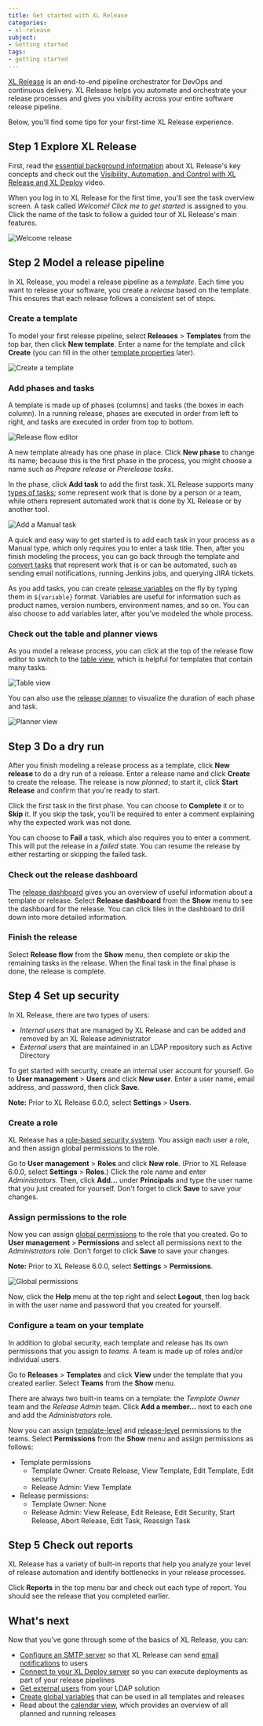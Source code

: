 ```yaml
---
title: Get started with XL Release
categories:
- xl-release
subject:
- Getting started
tags:
- getting started
---
```


[XL Release](https://xebialabs.com/products/xl-release) is an end-to-end pipeline orchestrator for DevOps and continuous delivery. XL Release helps you automate and orchestrate your release processes and gives you visibility across your entire software release pipeline.

Below, you'll find some tips for your first-time XL Release experience.

## Step 1 Explore XL Release

First, read the [essential background information](/xl-release/concept/core-concepts-of-xl-release.html) about XL Release's key concepts and check out the [Visibility, Automation, and Control with XL Release and XL Deploy](https://www.youtube.com/watch?v=vyAGFcFjdxI) video.

When you log in to XL Release for the first time, you'll see the task overview screen. A task called _Welcome! Click me to get started_ is assigned to you. Click the name of the task to follow a guided tour of XL Release's main features.

![Welcome release](../images/xl-release-welcome-get-started.png)

## Step 2 Model a release pipeline

In XL Release, you model a release pipeline as a _template_. Each time you want to release your software, you create a _release_ based on the template. This ensures that each release follows a consistent set of steps.

### Create a template

To model your first release pipeline, select **Releases** > **Templates** from the top bar, then click **New template**. Enter a name for the template and click **Create** (you can fill in the other [template properties](/xl-release/how-to/create-a-release-template.html#create-a-template) later).

![Create a template](../images/create-new-template.png)

### Add phases and tasks

A template is made up of phases (columns) and tasks (the boxes in each column). In a running release, phases are executed in order from left to right, and tasks are executed in order from top to bottom.

![Release flow editor](../images/release-flow-editor.png)

A new template already has one phase in place. Click **New phase** to change its name; because this is the first phase in the process, you might choose a name such as _Prepare release_ or _Prerelease tasks_.

In the phase, click **Add task** to add the first task. XL Release supports many [types of tasks](/xl-release/concept/types-of-tasks-in-xl-release.html); some represent work that is done by a person or a team, while others represent automated work that is done by XL Release or by another tool.

![Add a Manual task](../images/add-task.png)

A quick and easy way to get started is to add each task in your process as a Manual type, which only requires you to enter a task title. Then, after you finish modeling the process, you can go back through the template and [convert tasks](/xl-release/how-to/change-a-task-type.html) that represent work that is or can be automated, such as sending email notifications, running Jenkins jobs, and querying JIRA tickets.

As you add tasks, you can create [release variables](/xl-release/how-to/create-release-variables.html#create-a-release-variable-in-the-release-flow-editor) on the fly by typing them in `${variable}` format. Variables are useful for information such as product names, version numbers, environment names, and so on. You can also choose to add variables later, after you've modeled the whole process.

### Check out the table and planner views

As you model a release process, you can click at the top of the release flow editor to switch to the [table view](/xl-release/how-to/using-the-table-view.html), which is helpful for templates that contain many tasks.

![Table view](../images/release-table-view.png)

You can also use the [release planner](/xl-release/how-to/using-the-xl-release-planner.html) to visualize the duration of each phase and task.

![Planner view](../images/planner-default-sequence.png)

## Step 3 Do a dry run

After you finish modeling a release process as a template, click **New release** to do a dry run of a release. Enter a release name and click **Create** to create the release. The release is now _planned_; to start it, click **Start Release** and confirm that you're ready to start.

Click the first task in the first phase. You can choose to **Complete** it or to **Skip** it. If you skip the task, you'll be required to enter a comment explaining why the expected work was not done.

You can choose to **Fail** a task, which also requires you to enter a comment. This will put the release in a _failed_ state. You can resume the release by either restarting or skipping the failed task.

### Check out the release dashboard

The [release dashboard](/xl-release/how-to/using-the-release-dashboard.html) gives you an overview of useful information about a template or release. Select **Release dashboard** from the **Show** menu to see the dashboard for the release. You can click tiles in the dashboard to drill down into more detailed information.

### Finish the release

Select **Release flow** from the **Show** menu, then complete or skip the remaining tasks in the release. When the final task in the final phase is done, the release is complete.

## Step 4 Set up security

In XL Release, there are two types of users:

* _Internal users_ that are managed by XL Release and can be added and removed by an XL Release administrator
* _External users_ that are maintained in an LDAP repository such as Active Directory

To get started with security, create an internal user account for yourself. Go to **User management** > **Users** and click **New user**. Enter a user name, email address, and password, then click **Save**.

**Note:** Prior to XL Release 6.0.0, select **Settings** > **Users**.

### Create a role

XL Release has a [role-based security system](/xl-release/how-to/configure-roles.html). You assign each user a role, and then assign global permissions to the role.

Go to **User management** > **Roles** and click **New role**. (Prior to XL Release 6.0.0, select **Settings** > **Roles**.) Click the role name and enter _Administrators_. Then, click **Add...** under **Principals** and type the user name that you just created for yourself. Don't forget to click **Save** to save your changes.

### Assign permissions to the role

Now you can assign [global permissions](/xl-release/how-to/configure-permissions.html) to the role that you created. Go to **User management** > **Permissions** and select all permissions next to the _Administrators_ role. Don't forget to click **Save** to save your changes.

**Note:** Prior to XL Release 6.0.0, select **Settings** > **Permissions**.

![Global permissions](../images/global-permissions.png)

Now, click the **Help** menu at the top right and select **Logout**, then log back in with the user name and password that you created for yourself.

### Configure a team on your template

In addition to global security, each template and release has its own permissions that you assign to _teams_. A team is made up of roles and/or individual users.

Go to **Releases** > **Templates** and click **View** under the template that you created earlier. Select **Teams** from the **Show** menu.

There are always two built-in teams on a template: the _Template Owner_ team and the _Release Admin_ team. Click **Add a member...** next to each one and add the _Administrators_ role.

Now you can assign [template-level](/xl-release/how-to/create-a-release-template.html#template-security) and [release-level](/xl-release/how-to/configure-release-teams-and-permissions.html) permissions to the teams. Select **Permissions** from the **Show** menu and assign permissions as follows:

* Template permissions
    * Template Owner: Create Release, View Template, Edit Template, Edit security
    * Release Admin: View Template
* Release permissions:
    * Template Owner: None
    * Release Admin: View Release, Edit Release, Edit Security, Start Release, Abort Release, Edit Task, Reassign Task  

## Step 5 Check out reports

XL Release has a variety of built-in reports that help you analyze your level of release automation and identify bottlenecks in your release processes.

Click **Reports** in the top menu bar and check out each type of report. You should see the release that you completed earlier.

## What's next

Now that you've gone through some of the basics of XL Release, you can:

* [Configure an SMTP server](/xl-release/how-to/configure-smtp-server.html) so that XL Release can send [email notifications](/xl-release/concept/notifications-in-xl-release.html) to users
* [Connect to your XL Deploy server](/xl-release/how-to/configure-xl-deploy-servers-in-xl-release.html) so you can execute deployments as part of your release pipelines
* [Get external users](/xl-release/how-to/configure-ldap-security-for-xl-release.html) from your LDAP solution
* [Create global variables](/xl-release/how-to/configure-global-variables.html) that can be used in all templates and releases
* Read about the [calendar view](/xl-release/how-to/using-the-calendar-view.html), which provides an overview of all planned and running releases
